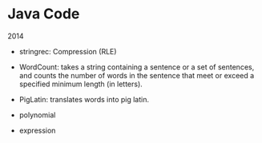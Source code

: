 # Java Code
2014
* stringrec: Compression (RLE)
* WordCount: takes a string containing a sentence or a set of sentences, and counts the number of words in the sentence that meet or exceed a specified minimum length (in letters).
* PigLatin: translates words into pig latin. 

* polynomial
* expression
